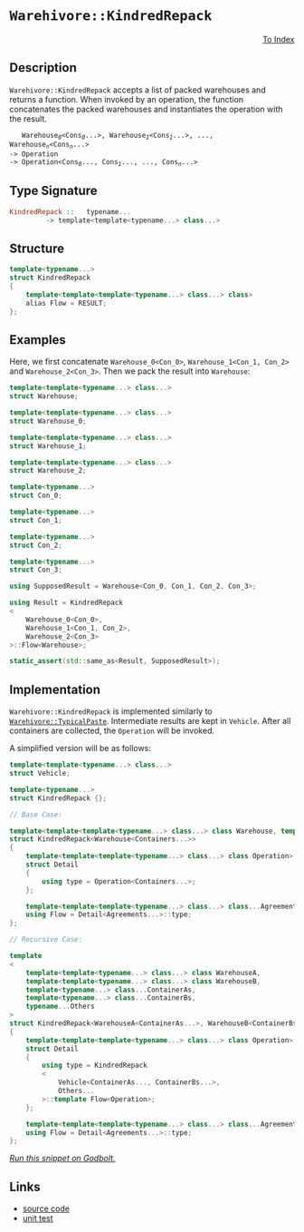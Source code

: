<!-- Copyright 2024 Feng Mofan
SPDX-License-Identifier: Apache-2.0 -->

# `Warehivore::KindredRepack`

<p style='text-align: right;'><a href="../../../facilities/metafunctions.md#warehivore-kindred-repack">To Index</a></p>

## Description

`Warehivore::KindredRepack` accepts a list of packed warehouses and returns a function.
When invoked by an operation, the function concatenates the packed warehouses and instantiates the operation with the result.

<pre><code>   Warehouse<sub><i>0</i></sub>&lt;Cons<sub><i>0</i></sub>...&gt;, Warehouse<sub><i>1</i></sub>&lt;Cons<sub><i>1</i></sub>...&gt;, ..., Warehouse<sub><i>n</i></sub>&lt;Cons<sub><i>n</i></sub>...&gt;
-> Operation
-> Operation&lt;Cons<sub><i>0</i></sub>..., Cons<sub><i>1</i></sub>..., ..., Cons<sub><i>n</i></sub>...></code></pre>

## Type Signature

```Haskell
KindredRepack ::   typename... 
         -> template<template<typename...> class...>
```

## Structure

```C++
template<typename...>
struct KindredRepack
{
    template<template<template<typename...> class...> class>
    alias Flow = RESULT;
};
```

## Examples

Here, we first concatenate `Warehouse_0<Con_0>`,  `Warehouse_1<Con_1, Con_2>` and `Warehouse_2<Con_3>`. Then we pack the result into `Warehouse`:

```C++
template<template<typename...> class...>
struct Warehouse;

template<template<typename...> class...>
struct Warehouse_0;

template<template<typename...> class...>
struct Warehouse_1;

template<template<typename...> class...>
struct Warehouse_2;

template<typename...>
struct Con_0;

template<typename...>
struct Con_1;

template<typename...>
struct Con_2;

template<typename...>
struct Con_3;

using SupposedResult = Warehouse<Con_0, Con_1, Con_2, Con_3>;

using Result = KindredRepack
<
    Warehouse_0<Con_0>, 
    Warehouse_1<Con_1, Con_2>,
    Warehouse_2<Con_3>
>::Flow<Warehouse>;

static_assert(std::same_as<Result, SupposedResult>);
```

## Implementation

`Warehivore::KindredRepack` is implemented similarly to [`Warehivore::TypicalPaste`](./typical_paste.doc.md). Intermediate results are kept in `Vehicle`. After all containers are collected, the `Operation` will be invoked.

A simplified version will be as follows:

```C++
template<template<typename...> class...>
struct Vehicle;

template<typename...>
struct KindredRepack {};

// Base Case:

template<template<template<typename...> class...> class Warehouse, template<typename...> class...Containers>
struct KindredRepack<Warehouse<Containers...>>
{
    template<template<template<typename...> class...> class Operation>
    struct Detail
    {
        using type = Operation<Containers...>;
    };

    template<template<template<typename...> class...> class...Agreements>
    using Flow = Detail<Agreements...>::type;
};

// Recursive Case:

template
<
    template<template<typename...> class...> class WarehouseA,
    template<template<typename...> class...> class WarehouseB,
    template<typename...> class...ContainerAs, 
    template<typename...> class...ContainerBs,
    typename...Others
>
struct KindredRepack<WarehouseA<ContainerAs...>, WarehouseB<ContainerBs...>, Others...>
{
    template<template<template<typename...> class...> class Operation>
    struct Detail
    {
        using type = KindredRepack
        <
            Vehicle<ContainerAs..., ContainerBs...>,
            Others...
        >::template Flow<Operation>;
    };

    template<template<template<typename...> class...> class...Agreements>
    using Flow = Detail<Agreements...>::type;
};
```

[*Run this snippet on Godbolt.*](https://godbolt.org/#z:OYLghAFBqd5QCxAYwPYBMCmBRdBLAF1QCcAaPECAMzwBtMA7AQwFtMQByARg9KtQYEAysib0QXACx8BBAKoBnTAAUAHpwAMvAFYTStJg1DIApACYAQuYukl9ZATwDKjdAGFUtAK4sGIAKwAzKSuADJ4DJgAcj4ARpjEIAAcAOykAA6oCoRODB7evgHBmdmOAuGRMSzxiam2mPZlDEIETMQE%2BT5%2BQfWNuS1tBBXRcQnJaQqt7Z2FPZODw1U14wCUtqhexMjsHASYLOkGeyaBbnsHR5gnZwCe6YysmAB0LyfYANTIBgoKL09vJg0AEFJsQvA53gA1TAIPBfK6BKzAwFA86HJjHU4EO4PNh/AHA0HggjvADSEXQxEw6AASph0kxkABrd4mFJWFIAEROSKBKIA9Pz3hYmEp3m5RewUSi0ZdrrKMQizvt0ZjbvdmHjXoEPl9Rb9tbrvgp3gB1NowjZKUjvBVq7Eax74nWfY1/DyCJgRBIKAkgghgiHkhiU6l0hnM67mqkIK1Kj2tb3EA3/HV%2Btm895Z20quVY3OK%2BUF%2B04zXPQ2u/XOo3694AeXuxAxuT92feRIhnMwidoKLbGb7bezXmyRltONZgU59cbzYE1wTXsiyerPMHWbZ3MR0uBbbtSv3RYuhaxpadFb1P2rlavLyBwCp%2B0YBF9ad3w9HwHeADFaKgAO6TtOXY9tc96Pmwggpm8IAgA6CK8pua7IsCgrvHSyCbNkABumDipKIA7qixZXMipzrjmx72iR8pnlqqY1reDE3ia0aWiOmBAqQFGHvmVEHnR5bMZe0EuiJZoWrGHE2DxNGno69FvCx7qyEuCQgjasn8bRClCUpIkqZ6SYWAo3Hvlm8Fln8dYEAgPrSm%2B/qBiSwahrS9KMkyUaSXGfKnIuSYgtWNpsVJShWP5qnGaJ2A2jZdkroa0rslpqoHnJyrafJuJ6WJboXsaM4JHODCttmHYkiBXq9uZrIpbVbYjhEX7wUBZIUlS7kRl5DXZtcFFDtm0KwvCC5RcuQUvDaAXLiZwUDYN9a2T6%2BK9RuOqwfuP5/v%2B1wNsVTQAtutVIcdfK1bxmVpUe13ZVZBVVg9THgZgT5QWVWZNWOv4AW1VV0GBD6vZBL7VptOLIXyXKQwKABU8MI4jSP8nDCPvAAKpgkwmojKOoUjBO40R5iBBEXxeFgk5uGgDDbOkL7psCl3M4J14GUlhIBsSEkxnGMNMxlLO6Wz%2BUMSiFU8%2BxSgAPoaPzxFZVdebqjlIuPWLnPOZLYWYNLXDy8zgus09MXi1zEKhXG0tmAbRvCxzTncx6su24rlnnhrjsQs7%2BtnTKduqw7EvOzbfsC27xue8HAjS4E8tfV%2BQheOkJRhljXi0CSJzTpbHFjQwsvTTHXBFwXZil7HR2IcCCfoenmdta5nXhp5DluBRucy3LkUF93sWsrVne677bg%2BxXoexR3Pkcdb%2BeV45MEgD9u2nEPVdEfMjjINL%2BoJAQECTOgsEKI8O%2Bvm4dIKBnBA2knKdZGnV%2BZ28Kw8hway0Jw/i8H4HBaKQqBODt0sNYdsGwth4RJjwUgBBNDvzWEyAIkgngaEkFwFIgQND%2BA0GYAAbLgswSQkj6E4JIXgLAJAaA0KQX%2B/9AEcF4AoEA1DYF/3fqQOAsAYCIBABsAg6QvA3woBANABw6AJCiI8Tgqgki4IALS4MkO8YAyBkDvCkE8MwvBqSEBIHgI%2BJd%2BCCBEGIdgUgZCCEUCodQbDSC6BLv%2BJs6ROA8A/l/H%2BcCAGcDrIIgRJJUBUHeDI%2BRijlGqPUcgsw7wIAeDEfQYgrIzCBC4CsXgrCtBrAgEgUR6RxFkGETkvJIBgBSHLjQTOPpKCxE8bECIbQbguN4LU5gxAbh1liNoTADhGmkFESDOsDBaANNsVgWIXhgASloLQJh3BeBYBYIYYA4gRl4CpA4PAuEZn/0wKoLpgidjQIiHsT%2BtjaB4FiE2VpHgsCeIDHgChszSC4WILEB%2BXYFlGDOUYOBawqAGGAAoSEeBMD/n2r/aBRjhCiHEOYyFVi1CePsfoRZKBrDWH0OcphkA1ioHprkGZcjD7Z1MCAywZg6HPOIPorG8A1h2C6U0FwIYZh%2BBLmEb0SwxglxKDkAQLK9A8qaIsUYiQS70vWQIAY0xPBdD0OKpoUqhgcpFXKqYHQZWFDFWq4V1QuV0vAdsCQbiODfxoZ4%2BhQTZEKKUSotRGiokQFwLohJUDUkwJ%2BWsOyTAsCJAgAgkAkhAhPAAJyBBSJIVBZhJC4Kof4XBwaSEcDIaQChySni4K4LgpIwakiZv8Gg/wobcFmtsfQxhzD3VsMydwrJvDfGCPIJQQp8TJFsE4G0Fg2EUhyKYJWMcXBg1PC4Cg7R%2BAiBUoMRYqFpiJDSDhUoBFtjdDl0cUwZxszjWmtobwehPj%2BGCPeAE94Hau09r7V%2BAdQ6UHRNibk%2BJiTAhmDdek9htbm0JEbSI1AcSxgnu7XqIwA6uDUPKXsZMVSal1NaT05p9T2mdO6Y8vpz4BlDM8aM8Zkzpk9PmYs5Z/98BrMcJszxOy9l7B6UchonizkXPqdcnY/87kPOgc815Sh3l4eaj8vg/zAXAtBRqHpkKTEwrnbIeFNj/7LuRd8klVhLAYtiFiv1AC8UCAJUSqc8nrDkp3ZS6lKm6UNAZbkJl7gNWspCCGHVyxuVZF5XkSzAqHNCuVbq0VvRTOSrVfysVJmJXNG1e5uzthfPOa1QsELer1ibENSkxNW7zWcGPcQTt3be0AYvYO4dGholOvHQ%2BlJaSPWkC9T6ygxrk2psHaglIhaUgYMkFGxRJdt1eIYbYCtL7q3wFrXwvxn733EFbTsDtoSWAKGwmo7Cl7LiTFHc6/RegRPQrMeJyxC6pM6BAMEVd67XGJY8aW7x9b/GBPG0oyb033izcHfNkkMTv13oSA%2BwIz6eNvue3kob334kgGmynaWd3pYPZ3mlxRfA6BgaYRAaptjYPQceYjtpHSGU9OQ4IVDwyCOYDGRMsQ2HHm4c%2BYxuZqzTMkdsWRzCFHHlUZOf/WjlybgMduVSljvA2NvP2Fx75VbeNMABUCkFYLhOyFE%2BtqdknEW7dk8YNFinaNGbU00GZ/JD6otJRYPTACDNYBV/KszEBXB%2Bes%2BgWzXKMiudyGbwVuRLeeaNz5wYZvndBai5UFVkXpUFCs/MdojujWxYgcHk5SWTscFSywCbU2ZtzcVJMfLY6SBFY%2B1Wz1mBvVjFUyc6rIAzCDsCIEfw2C0FUOLykLNJa6GcHLSw0riDJD%2BBDf4JIeDg2SGDRgsNXBggnMCMd2vnWevGq0TXnddfK0ZLWM87IzhJBAA%3D%3D%3D)

## Links

- [source code](../../../../conceptrodon/descend/warehivore/kindred_repack.hpp)
- [unit test](../../../../tests/unit/metafunctions/warehivore/kindred_repack.test.hpp)
